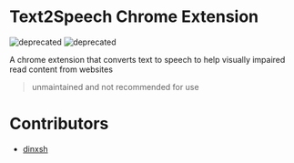 # Text2Speech Chrome Extension
![deprecated](https://img.shields.io/badge/deprecated-8A2BE2) ![deprecated](https://img.shields.io/badge/built_in-html_css_js-blue)

A chrome extension that converts text to speech to help visually impaired read content from websites

> unmaintained and not recommended for use

# Contributors
- [dinxsh](github.com/dinxsh)
